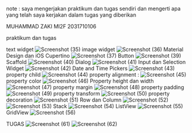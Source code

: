 note : saya mengerjakan praktikum dan tugas sendiri dan mengerti apa yang telah saya kerjakan dalam tugas yang diberikan

MUHAMMAD ZAKI 
MI2F 
2031710106

praktikum dan tugas

text widget
![Screenshot (35)](https://user-images.githubusercontent.com/89893117/155471376-ebbcf766-5809-4eaa-a8bb-853c2ae63f50.png)
image widget
![Screenshot (36)](https://user-images.githubusercontent.com/89893117/155471485-512dbb4c-26cf-402a-bcc7-60c086cead3b.png)
Material Design dan iOS Cupertino 
![Screenshot (37)](https://user-images.githubusercontent.com/89893117/155471576-9c368933-60f1-483b-b069-9b0d6ec7791f.png)
Button
![Screenshot (39)](https://user-images.githubusercontent.com/89893117/155471671-9fb721ab-a543-469e-8c75-4a9b27d48b1c.png)
Scaffold 
![Screenshot (40)](https://user-images.githubusercontent.com/89893117/155471805-0119aef2-4ad2-41fb-be09-7893fe197487.png)
 Dialog
 ![Screenshot (41)](https://user-images.githubusercontent.com/89893117/155471860-0474c72b-24ca-48aa-9f76-453788d547a6.png)
Input dan Selection Widget
![Screenshot (42)](https://user-images.githubusercontent.com/89893117/155471953-71fe41de-3660-4df1-84cc-9d9a1f326316.png)
Date and Time Pickers 
![Screenshot (43)](https://user-images.githubusercontent.com/89893117/155472164-d32136b7-6bce-47fd-8f68-78916a4464a3.png)
property child
![Screenshot (44)](https://user-images.githubusercontent.com/89893117/155474928-768f18dc-b3db-4594-b314-1bc1ba3c5ea9.png)
property alignment :
![Screenshot (45)](https://user-images.githubusercontent.com/89893117/155474954-622a780b-2e35-490d-a327-462e8161c6d1.png)
property color
![Screenshot (46)](https://user-images.githubusercontent.com/89893117/155474959-53cbbeee-2fea-452f-8a99-a55e8739cb58.png)
Property height dan width
![Screenshot (47)](https://user-images.githubusercontent.com/89893117/155474969-bbc58dc0-aced-4320-8a8d-51bce1767d4a.png)
property margin
![Screenshot (48)](https://user-images.githubusercontent.com/89893117/155474989-980ad977-d216-4086-aff6-43f980c3fdc8.png)
property padding
![Screenshot (49)](https://user-images.githubusercontent.com/89893117/155474994-3326773b-ff73-45ee-b80b-ab57d1750c32.png)
property transform
![Screenshot (50)](https://user-images.githubusercontent.com/89893117/155474998-e7372bec-6428-4881-a996-4cb7821bde81.png)
 property decoration
![Screenshot (51)](https://user-images.githubusercontent.com/89893117/155475003-73dc9af6-fd57-4ef4-8c81-d6b239525c72.png)
Row dan Column
![Screenshot (52)](https://user-images.githubusercontent.com/89893117/155475384-0702c2c8-b37c-490a-b3d7-0d055d0e622f.png)
![Screenshot (53)](https://user-images.githubusercontent.com/89893117/155475409-5d684d3f-b3de-42ee-9d61-41694d7dcf00.png)
 Stack
![Screenshot (54)](https://user-images.githubusercontent.com/89893117/155475419-c23be3e2-289b-45b0-851e-cae7e765935d.png)
ListView 
![Screenshot (55)](https://user-images.githubusercontent.com/89893117/155475428-37706cd6-ce62-439e-a2c6-17967a27155d.png)
 GridView
![Screenshot (56)](https://user-images.githubusercontent.com/89893117/155475434-1e51bca0-5c8c-41f3-99b3-6d227ed8e35f.png)

TUGAS
![Screenshot (61)](https://user-images.githubusercontent.com/89893117/155477699-e7f22209-560c-460d-831b-74e22a5a295e.png)
![Screenshot (62)](https://user-images.githubusercontent.com/89893117/155477710-e65d15f7-51ae-402a-87b7-0d1a99fce20d.png)

